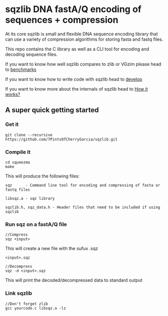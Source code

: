 # sqzlib DNA fastA/Q encoding of sequences + compression

At its core sqzlib is small and flexible DNA sequence encoding library that can use a variety of compression algorithms for storing fasta and fastq files.

This repo contains the C library as well as a CLI tool for encoding and decoding sequence files.

If you want to know how well sqzlib compares to zlib or VGzim please head to [benchmarks](www.example.com)

If you want to know how to write code with sqzlib head to [develop](www.example.com)

If you want to know more about the internals of sqzlib head to [How it works?](www.example.com)

## A super quick getting started 

### Get it

    git clone --recursive https://github.com/7PintsOfCherryGarcia/sqzlib.git

### Compile it

    cd squeezma
    make

This will produce the following files:

    sqz      - Command line tool for encoding and compressing of fasta or fastq files
    
    libsqz.a - sqz library
    
    sqzlib.h, sqz_data.h - Header files that need to be included if using sqzlib

### Run sqz on a fastA/Q file

    //Compress
    sqz <input>
    
This will create a new file with the sufux .sqz

    <input>.sqz

    //Decompress
    sqz -d <input>.sqz
    
This will print the decoded/decompressed data to standard output

### Link sqzlib 

    //Don't forget zlib
    gcc yourcode.c libsqz.a -lz



